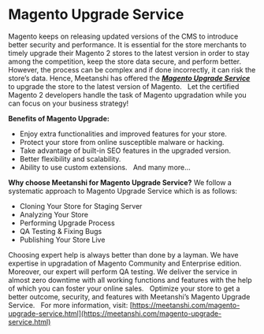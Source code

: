 # Magento Upgrade Service


Magento keeps on releasing updated versions of the CMS to introduce better security and performance. It is essential for the store merchants to timely upgrade their Magento 2 stores to the latest version in order to stay among the competition, keep the store data secure, and perform better.
 
However, the process can be complex and if done incorrectly, it can risk the store’s data. Hence, Meetanshi has offered the [***Magento Upgrade Service***](https://meetanshi.com/magento-upgrade-service.html) to upgrade the store to the latest version of Magento.
 
Let the certified Magento 2 developers handle the task of Magento upgradation while you can focus on your business strategy!


**Benefits of Magento Upgrade:**
* Enjoy extra functionalities and improved features for your store.
* Protect your store from online susceptible malware or hacking.
* Take advantage of built-in SEO features in the upgraded version.
* Better flexibility and scalability.
* Ability to use custom extensions.
 
And many more…
 

**Why choose Meetanshi for Magento Upgrade Service?**
We follow a systematic approach to Magento Upgrade Service which is as follows:
 
* Cloning Your Store for Staging Server
* Analyzing Your Store
* Performing Upgrade Process
* QA Testing & Fixing Bugs
* Publishing Your Store Live
 

Choosing expert help is always better than done by a layman. We have expertise in upgradation of Magento Community and Enterprise edition. Moreover, our expert will perform QA testing. We deliver the service in almost zero downtime with all working functions and features with the help of which you can foster your online sales.
 
Optimize your store to get a better outcome, security, and features with Meetanshi’s Magento Upgrade Service.
 
For more information, visit: [https://meetanshi.com/magento-upgrade-service.html](https://meetanshi.com/magento-upgrade-service.html)
